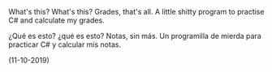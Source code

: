 What's this? What's this? Grades, that's all. A little shitty program to practise C# and calculate my grades.

¿Qué es esto? ¿qué es esto? Notas, sin más. Un programilla de mierda para practicar C# y calcular mis notas.


(11-10-2019)
